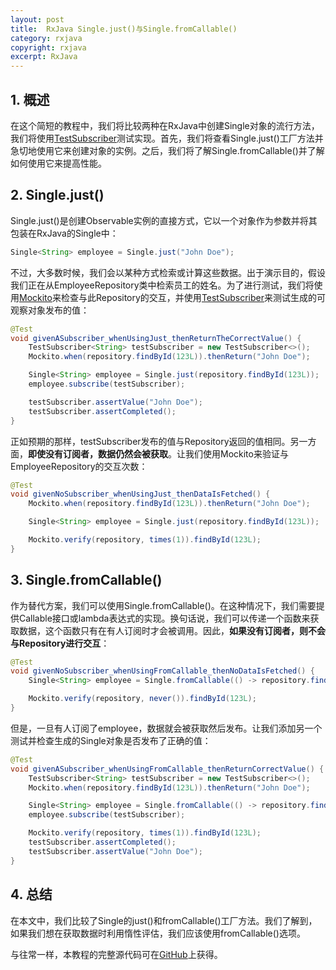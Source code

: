 ```yaml
---
layout: post
title:  RxJava Single.just()与Single.fromCallable()
category: rxjava
copyright: rxjava
excerpt: RxJava
---
```


## 1. 概述

在这个简短的教程中，我们将比较两种在RxJava中创建Single对象的流行方法，我们将使用[TestSubscriber](https://www.baeldung.com/rxjava-testing)测试实现。首先，我们将查看Single.just()工厂方法并急切地使用它来创建对象的实例。之后，我们将了解Single.fromCallable()并了解如何使用它来提高性能。

## 2. Single.just()

Single.just()是创建Observable实例的直接方式，它以一个对象作为参数并将其包装在RxJava的Single中：

```java
Single<String> employee = Single.just("John Doe");
```

不过，大多数时候，我们会以某种方式检索或计算这些数据。出于演示目的，假设我们正在从EmployeeRepository类中检索员工的姓名。为了进行测试，我们将使用[Mockito](https://www.baeldung.com/mockito-series)来检查与此Repository的交互，并使用[TestSubscriber](https://www.baeldung.com/rxjava-testing)来测试生成的可观察对象发布的值：

```java
@Test
void givenASubscriber_whenUsingJust_thenReturnTheCorrectValue() {
    TestSubscriber<String> testSubscriber = new TestSubscriber<>();
    Mockito.when(repository.findById(123L)).thenReturn("John Doe");

    Single<String> employee = Single.just(repository.findById(123L));
    employee.subscribe(testSubscriber);

    testSubscriber.assertValue("John Doe");
    testSubscriber.assertCompleted();
}
```

正如预期的那样，testSubscriber发布的值与Repository返回的值相同。另一方面，**即使没有订阅者，数据仍然会被获取**。让我们使用Mockito来验证与EmployeeRepository的交互次数：

```java
@Test
void givenNoSubscriber_whenUsingJust_thenDataIsFetched() {
    Mockito.when(repository.findById(123L)).thenReturn("John Doe");

    Single<String> employee = Single.just(repository.findById(123L));

    Mockito.verify(repository, times(1)).findById(123L);
}
```

## 3. Single.fromCallable()

作为替代方案，我们可以使用Single.fromCallable()。在这种情况下，我们需要提供Callable接口或lambda表达式的实现。换句话说，我们可以传递一个函数来获取数据，这个函数只有在有人订阅时才会被调用。因此，**如果没有订阅者，则不会与Repository进行交互**：

```java
@Test
void givenNoSubscriber_whenUsingFromCallable_thenNoDataIsFetched() {
    Single<String> employee = Single.fromCallable(() -> repository.findById(123L));

    Mockito.verify(repository, never()).findById(123L);
}
```

但是，一旦有人订阅了employee，数据就会被获取然后发布。让我们添加另一个测试并检查生成的Single对象是否发布了正确的值：

```java
@Test
void givenASubscriber_whenUsingFromCallable_thenReturnCorrectValue() {
    TestSubscriber<String> testSubscriber = new TestSubscriber<>();
    Mockito.when(repository.findById(123L)).thenReturn("John Doe");

    Single<String> employee = Single.fromCallable(() -> repository.findById(123L));
    employee.subscribe(testSubscriber);

    Mockito.verify(repository, times(1)).findById(123L);
    testSubscriber.assertCompleted();
    testSubscriber.assertValue("John Doe");
}
```

## 4. 总结

在本文中，我们比较了Single的just()和fromCallable()工厂方法。我们了解到，如果我们想在获取数据时利用惰性评估，我们应该使用fromCallable()选项。

与往常一样，本教程的完整源代码可在[GitHub](https://github.com/tuyucheng7/taketoday-tutorial4j/tree/master/rxjava-modules/rxjava-core-2)上获得。